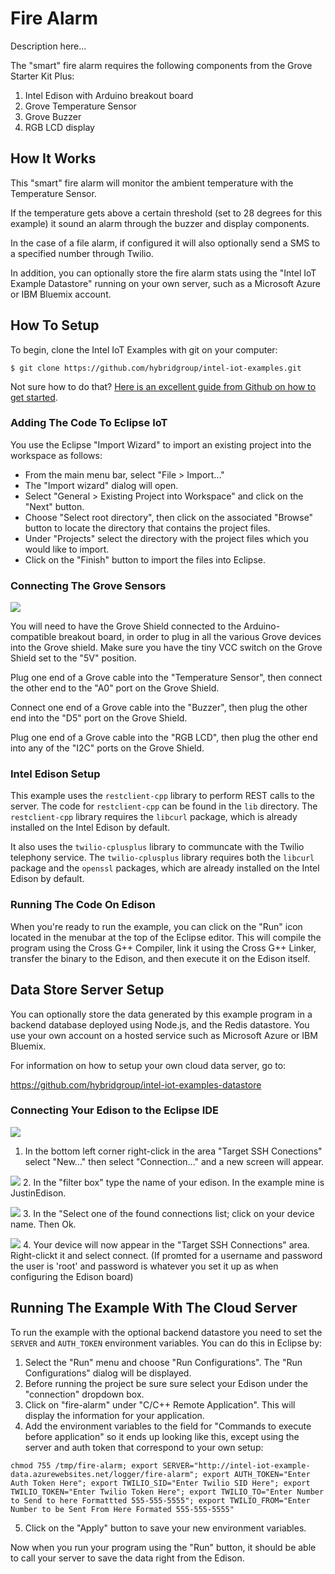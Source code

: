# Fire Alarm

Description here...

The "smart" fire alarm requires the following components from the Grove Starter Kit Plus:

1. Intel Edison with Arduino breakout board
2. Grove Temperature Sensor
3. Grove Buzzer
4. RGB LCD display

## How It Works

This "smart" fire alarm will monitor the ambient temperature with the Temperature Sensor.

If the temperature gets above a certain threshold (set to 28 degrees for this example) it sound an alarm through the buzzer and display components.

In the case of a file alarm, if configured it will also optionally send a SMS to a specified number through Twilio.

In addition, you can optionally store the fire alarm stats using the "Intel IoT Example Datastore" running on your own server, such as a Microsoft Azure or IBM Bluemix account.

## How To Setup

To begin, clone the Intel IoT Examples with git on your computer:

    $ git clone https://github.com/hybridgroup/intel-iot-examples.git

Not sure how to do that? [Here is an excellent guide from Github on how to get started](https://help.github.com/desktop/guides/getting-started/).

### Adding The Code To Eclipse IoT

You use the Eclipse "Import Wizard" to import an existing project into the workspace as follows:

- From the main menu bar, select "File > Import..."
- The "Import wizard" dialog will open.
- Select "General > Existing Project into Workspace" and click on the "Next" button.
- Choose "Select root directory", then click on the associated "Browse" button to locate the directory that contains the project files.
- Under "Projects" select the directory with the project files which you would like to import.
- Click on the "Finish" button to import the files into Eclipse.

### Connecting The Grove Sensors

![](./../../../images/fire-alarm.jpg)

You will need to have the Grove Shield connected to the Arduino-compatible breakout board, in order to plug in all the various Grove devices into the Grove shield. Make sure you have the tiny VCC switch on the Grove Shield set to the "5V" position.

Plug one end of a Grove cable into the "Temperature Sensor", then connect the other end to the "A0" port on the Grove Shield.

Connect one end of a Grove cable into the "Buzzer", then plug the other end into the "D5" port on the Grove Shield.

Plug one end of a Grove cable into the "RGB LCD", then plug the other end into any of the "I2C" ports on the Grove Shield.

### Intel Edison Setup

This example uses the `restclient-cpp` library to perform REST calls to the server. The code for `restclient-cpp` can be found in the `lib` directory. The `restclient-cpp` library requires the `libcurl` package, which is already installed on the Intel Edison by default.

It also uses the `twilio-cplusplus` library to communcate with the Twilio telephony service. The `twilio-cplusplus` library requires both the `libcurl` package and the `openssl` packages, which are already installed on the Intel Edison by default.

### Running The Code On Edison

When you're ready to run the example, you can click on the "Run" icon located in the menubar at the top of the Eclipse editor.
This will compile the program using the Cross G++ Compiler, link it using the Cross G++ Linker, transfer the binary to the Edison, and then execute it on the Edison itself.

## Data Store Server Setup

You can optionally store the data generated by this example program in a backend database deployed using Node.js, and the Redis datastore. You use your own account on a hosted service such as Microsoft Azure or IBM Bluemix.

For information on how to setup your own cloud data server, go to:

https://github.com/hybridgroup/intel-iot-examples-datastore

### Connecting Your Edison to the Eclipse IDE

![](./../../../images/ConnectionEclipseIDEWin.png)
1. In the bottom left corner right-click in the area "Target SSH Conections" select "New..." then select "Connection..." and a new screen will appear. 

![](./../../../ConnectionEclipseIDEWin2.png)
2. In the "filter box" type the name of your edison. In the example mine is JustinEdison.

![](./../../../ConnectionEclipseIDEWin3.png)
3. In the "Select one of the found connections list; click on your device name. Then Ok. 

![](./../../../images/ConnectionEclipseIDEWin4.png)
4. Your device will now appear in the "Target SSH Connections" area. Right-clickt it and select connect. 
(If promted for a username and password the user is 'root' and password is whatever you set it up as when configuring the Edison board)


## Running The Example With The Cloud Server

To run the example with the optional backend datastore you need to set the `SERVER` and `AUTH_TOKEN` environment variables. You can do this in Eclipse by:

1. Select the "Run" menu and choose "Run Configurations". The "Run Configurations" dialog will be displayed.
2. Before running the project be sure sure select your Edison under the "connection" dropdown box. 
3. Click on "fire-alarm" under "C/C++ Remote Application". This will display the information for your application.
4. Add the environment variables to the field for "Commands to execute before application" so it ends up looking like this, except using the server and auth token that correspond to your own setup:

```
chmod 755 /tmp/fire-alarm; export SERVER="http://intel-iot-example-data.azurewebsites.net/logger/fire-alarm"; export AUTH_TOKEN="Enter Auth Token Here"; export TWILIO_SID="Enter Twilio SID Here"; export TWILIO_TOKEN="Enter Twilio Token Here"; export TWILIO_TO="Enter Number to Send to here Formattted 555-555-5555"; export TWILIO_FROM="Enter Number to be Sent From Here Formated 555-555-5555"
```

5. Click on the "Apply" button to save your new environment variables.

Now when you run your program using the "Run" button, it should be able to call your server to save the data right from the Edison.


